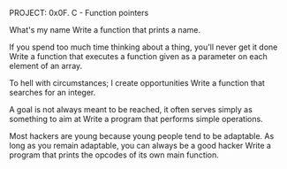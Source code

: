PROJECT: 0x0F. C - Function pointers

What's my name
Write a function that prints a name.

If you spend too much time thinking about a thing, you'll never get it done
Write a function that executes a function given as a parameter on each element of an array.

To hell with circumstances; I create opportunities
Write a function that searches for an integer.

A goal is not always meant to be reached, it often serves simply as something to aim at
Write a program that performs simple operations.

Most hackers are young because young people tend to be adaptable. As long as you remain adaptable, you can always be a good hacker
Write a program that prints the opcodes of its own main function.
